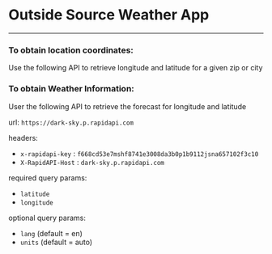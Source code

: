 # Outside Source Weather App
----------------------------

### To obtain location coordinates: 
Use the following API to retrieve longitude and latitude for a given zip or city

### To obtain Weather Information: 
User the following API to retrieve the forecast for longitude and latitude 

url: `https://dark-sky.p.rapidapi.com`

headers: 
- `x-rapidapi-key` : `f668cd53e7mshf8741e3008da3b0p1b9112jsna657102f3c10`
- `X-RapidAPI-Host` : `dark-sky.p.rapidapi.com`

required query params: 
- `latitude`
- `longitude`

optional query params: 
- `lang` (default = en)
- `units` (default = auto)
